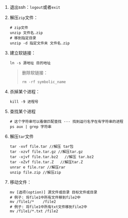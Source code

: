 1. 退出ssh：`logout`或者`exit`

2. 解压`zip`文件：

   ```shell
   # zip文件
   unzip 文件名.zip
   # 移到指定目录
   unzip -d 指定文件夹 文件名.zip
   ```

3. 建立软链接：

   ```
   ln -s 源地址 目的地址
   ```

   > 删除软链接：
   >
   > ```
   > rm -rf symbolic_name
   > ```

4. 杀掉某个进程：

   ```
   kill -9 进程号
   ```

5. 查找某个进程

   ```shell
   # 这个字符串可以看做匹配查找 --- 找到运行名字在有字符串的进程
   ps aux | grep 字符串
   ```

6. 解压`tar`文件

   ```
   tar -xvf file.tar //解压 tar包
   tar -xzvf file.tar.gz //解压tar.gz
   tar -xjvf file.tar.bz2   //解压 tar.bz2
   tar -xZvf file.tar.Z   //解压tar.Z
   unrar e file.rar //解压rar
   unzip file.zip //解压zip
   ```

7. 移动文件：

   ````shell
   mv [选项(option)] 源文件或目录 目标文件或目录
   # 例子: 将file1中所有文件移到file2中
   mv /file1/*    /file2
   # 例子: 将file1中所有txt文件移到file2中
   mv /file1/*.txt /file2
   ````
